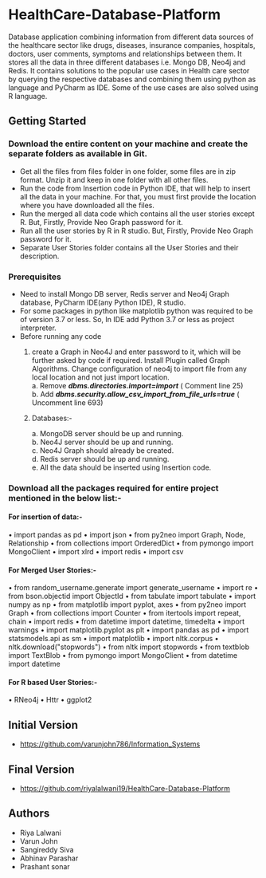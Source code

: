# HealthCare-Database-Platform
Database application combining information from different data sources of the healthcare sector like drugs, diseases, insurance companies, hospitals, doctors, user comments, symptoms and relationships between them. It stores all the data in three different databases i.e. Mongo DB, Neo4j and Redis. It contains solutions to the popular use cases in Health care sector by querying the respective databases and combining them using python as language and PyCharm as IDE. Some of the use cases are also solved using R language. 


## Getting Started
### Download the entire content on your machine and create the separate folders as available in Git.
- Get all the files from files folder in one folder, some files are in zip format. Unzip it and keep in one folder with all other files.
- Run the code from Insertion code in Python IDE, that will help to insert all the data in your machine. For that, you must first provide the location where you have downloaded all the files.
- Run the merged all data code which contains all the user stories except R. But, Firstly, Provide Neo Graph password for it.
- Run all the user stories by R in R studio. But, Firstly, Provide Neo Graph password for it.
- Separate User Stories folder contains all the User Stories and their description.

### Prerequisites
- Need to install Mongo DB server, Redis server and Neo4j Graph database, PyCharm IDE(any Python IDE), R studio.
- For some packages in python like matplotlib python was required to be of version 3.7 or less. So, In IDE add Python 3.7 or less as project interpreter.
- Before running any code
    1) create a Graph in Neo4J and enter password to it, which will be further asked by code if required. Install Plugin called Graph       Algorithms.
       Change configuration of neo4j to import file from any local location and not just import location.   
        a. Remove ***dbms.directories.import=import*** ( Comment line 25)  
        b. Add ***dbms.security.allow_csv_import_from_file_urls=true*** ( Uncomment line 693)

    2) Databases:- 

        a. MongoDB server should be up and running.  
        b. Neo4J server should be up and running.  
        c. Neo4J Graph should already be created.  
        d. Redis server should be up and running.  
        e. All the data should be inserted using Insertion code.  
    
### Download all the packages required for entire project mentioned in the below list:-

#### For insertion of data:-
•	import pandas as pd
•	import json
•	from py2neo import Graph, Node, Relationship
•	from collections import OrderedDict
•	from pymongo import MongoClient
•	import xlrd
•	import redis
•	import csv

#### For Merged User Stories:-
•	from random_username.generate import generate_username
•	import re
•	from bson.objectid import ObjectId
•	from tabulate import tabulate
•	import numpy as np
•	from matplotlib import pyplot, axes
•	from py2neo import Graph
•	from collections import Counter
•	from itertools import repeat, chain
•	import redis
•	from datetime import datetime, timedelta
•	import warnings
•	import matplotlib.pyplot as plt
•	import pandas as pd
•	import statsmodels.api as sm
•	import matplotlib
•	import nltk.corpus 
•	nltk.download("stopwords")
•	from nltk import stopwords
•	from textblob import TextBlob
•	from pymongo import MongoClient
•	from datetime import datetime

#### For R based User Stories:-  
•	RNeo4j
•	Httr
•	ggplot2


  ## Initial Version 
   - https://github.com/varunjohn786/Information_Systems
   
  ## Final Version 
   - https://github.com/riyalalwani19/HealthCare-Database-Platform
  ## Authors
  - Riya Lalwani
  - Varun John
  - Sangireddy Siva 
  - Abhinav Parashar
  - Prashant sonar
 
